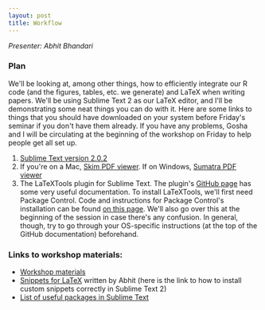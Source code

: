 ```yaml
---
layout: post
title: Workflow
---
```


*Presenter: Abhit Bhandari*

### Plan

We'll be looking at, among other things, how to efficiently integrate our R code (and the figures, tables, etc. we generate) and LaTeX when writing papers. We'll be using Sublime Text 2 as our LaTeX editor, and I'll be demonstrating some neat things you can do with it. Here are some links to things that you should have downloaded on your system before Friday's seminar if you don't have them already. If you have any problems, Gosha and I will be circulating at the beginning of the workshop on Friday to help people get all set up.

1. [Sublime Text version 2.0.2](http://www.sublimetext.com/2)
2. If you're on a Mac, [Skim PDF viewer](http://skim-app.sourceforge.net/). If on Windows, [Sumatra PDF viewer](http://www.sumatrapdfreader.org/)
3. The LaTeXTools plugin for Sublime Text. The plugin's [GitHub page](https://github.com/SublimeText/LaTeXTools) has some very useful documentation. To install LaTeXTools, we'll first need Package Control. Code and instructions for Package Control's installation can be found [on this page](https://packagecontrol.io/installation#st2). We'll also go over this at the beginning of the session in case there's any confusion. In general, though, try to go through your OS-specific instructions (at the top of the GitHub documentation) beforehand.

### Links to workshop materials:

- [Workshop materials](https://www.dropbox.com/s/4u7hkpri1acdz78/20160909_Workflow.zip?dl=0)
- [Snippets for LaTeX](https://www.dropbox.com/s/nxko07s7esypzx1/snippets.zip?dl=0) written by Abhit (here is the link to how to install custom snippets correctly in Sublime Text 2)
- [List of useful packages in Sublime Text](https://gerasy1987.github.io/sublime-text-3-packages/)
